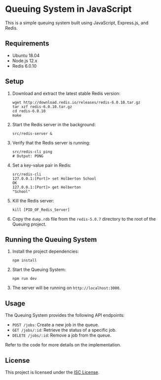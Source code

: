 # Queuing System in JavaScript

This is a simple queuing system built using JavaScript, Express.js, and Redis.

## Requirements
- Ubuntu 18.04
- Node.js 12.x
- Redis 6.0.10

## Setup
1. Download and extract the latest stable Redis version:
   ```
   wget http://download.redis.io/releases/redis-6.0.10.tar.gz
   tar xzf redis-6.0.10.tar.gz
   cd redis-6.0.10
   make
   ```
2. Start the Redis server in the background:
   ```
   src/redis-server &
   ```
3. Verify that the Redis server is running:
   ```
   src/redis-cli ping
   # Output: PONG
   ```
4. Set a key-value pair in Redis:
   ```
   src/redis-cli
   127.0.0.1:[Port]> set Holberton School
   OK
   127.0.0.1:[Port]> get Holberton
   "School"
   ```
5. Kill the Redis server:
   ```
   kill [PID_OF_Redis_Server]
   ```
6. Copy the `dump.rdb` file from the `redis-5.0.7` directory to the root of the Queuing project.

## Running the Queuing System
1. Install the project dependencies:
   ```
   npm install
   ```
2. Start the Queuing System:
   ```
   npm run dev
   ```
3. The server will be running on `http://localhost:3000`.

## Usage
The Queuing System provides the following API endpoints:

- `POST /jobs`: Create a new job in the queue.
- `GET /jobs/:id`: Retrieve the status of a specific job.
- `DELETE /jobs/:id`: Remove a job from the queue.

Refer to the code for more details on the implementation.

## License
This project is licensed under the [ISC License](LICENSE).

